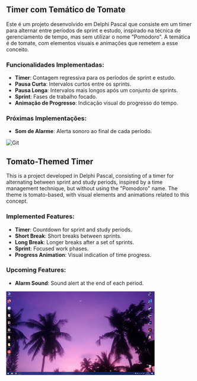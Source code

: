 ## Timer com Temático de Tomate

Este é um projeto desenvolvido em Delphi Pascal que consiste em um timer para alternar entre períodos de sprint e estudo, inspirado na técnica de gerenciamento de tempo, mas sem utilizar o nome "Pomodoro". A temática é de tomate, com elementos visuais e animações que remetem a esse conceito. 

### Funcionalidades Implementadas:
- **Timer**: Contagem regressiva para os períodos de sprint e estudo.
- **Pausa Curta**: Intervalos curtos entre os sprints.
- **Pausa Longa**: Intervalos mais longos após um conjunto de sprints.
- **Sprint**: Fases de trabalho focado.
- **Animação de Progresso**: Indicação visual do progresso do tempo.

### Próximas Implementações:
- **Som de Alarme**: Alerta sonoro ao final de cada período.

![Git]()


## Tomato-Themed Timer

This is a project developed in Delphi Pascal, consisting of a timer for alternating between sprint and study periods, inspired by a time management technique, but without using the "Pomodoro" name. The theme is tomato-based, with visual elements and animations related to this concept.

### Implemented Features:
- **Timer**: Countdown for sprint and study periods.
- **Short Break**: Short breaks between sprints.
- **Long Break**: Longer breaks after a set of sprints.
- **Sprint**: Focused work phases.
- **Progress Animation**: Visual indication of time progress.

### Upcoming Features:
- **Alarm Sound**: Sound alert at the end of each period.

![Example of timer animation](GitMaterial/gif.gif)
